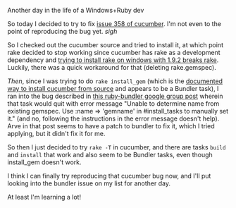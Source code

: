 Another day in the life of a Windows+Ruby dev

So today I decided to try to fix <a href="https://rspec.lighthouseapp.com/projects/16211/tickets/358-color-loadingwarning-ignores-no-color">issue 358 of cucumber</a>. I'm not even to the point of reproducing the bug yet. *sigh*

So I checked out the cucumber source and tried to install it, at which point rake decided to stop working since cucumber has rake as a development dependency and <a href="http://www.lostechies.com/blogs/derickbailey/archive/2010/10/11/ruby-v1-9-2-on-windows-can-t-find-executable-rake-for-rake-0-8-7.aspx">trying to install rake on windows with 1.9.2 breaks rake</a>. Luckily, there was a quick workaround for that (deleting rake.gemspec).

*Then*, since I was trying to do <code>rake install_gem</code> (which is the <a href="https://github.com/aslakhellesoy/cucumber/wiki/Install">documented way to install cucumber from source</a> and appears to be a Bundler task), I ran into the bug described in <a href="http://groups.google.com/group/ruby-bundler/browse_thread/thread/96152d7357745bb0.">this ruby-bundler google group post</a> wherein that task would quit with error message "Unable to determine name from existing gemspec. Use :name => 'gemname' in
#install_tasks to manually set it." (and no, following the instructions in the error message doesn't help). Arve in that post seems to have a patch to bundler to fix it, which I tried applying, but it didn't fix it for me.

So then I just decided to try <code>rake -T</code> in cucumber, and there are tasks <code>build</code> and <code>install</code> that work and also seem to be Bundler tasks, even though install_gem doesn't work.

I think I can finally try reproducing that cucumber bug now, and I'll put looking into the bundler issue on my list for another day.

At least I'm learning a lot!